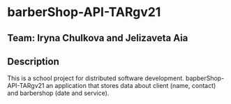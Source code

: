 # barberShop-API-TARgv21

## Team: Iryna Chulkova and Jelizaveta Aia

## Description

This is a school project for distributed software development.
bapberShop-API-TARgv21 an application that stores data about client (name, contact) and barbershop (date and service).
